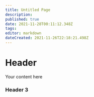 ```yaml
---
title: Untitled Page
description: 
published: true
date: 2021-11-28T00:11:12.348Z
tags: 
editor: markdown
dateCreated: 2021-11-26T22:18:21.498Z
---
```


# Header
Your content here

### Header 3